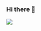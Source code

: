 ### Hi there 👋
<img src="https://www.google.com.br/url?sa=i&url=https%3A%2F%2Fweheartit.com%2Fentry%2F276810912&psig=AOvVaw1oZQbNS9Lxap5Suq-HujPj&ust=1628274209486000&source=images&cd=vfe&ved=0CAsQjRxqFwoTCIjlrqLAmvICFQAAAAAdAAAAABBN" />


